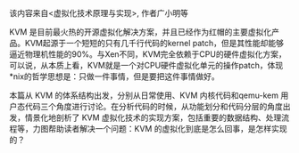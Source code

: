 该内容来自<虚拟化技术原理与实现>, 作者广小明等

KVM 是目前最火热的开源虚拟化解决方案，并且已经作为红帽的主要虚拟化产品。KVM起源于一个短短的只有几千行代码的kernel patch，但是其性能却能够逼近物理机性能的90%。与Xen不同，KVM完全依赖于CPU的硬件虚拟化方案，可以说，从本质上看，KVM就是一个对CPU硬件虚拟化单元的操作patch，体现*nix的哲学思想是：只做一件事情，但是要把这件事情做好。

本篇从 KVM 的体系结构出发，分别从日常使用、KVM 内核代码和qemu-kem 用户态代码三个角度进行讨论。在分析代码的时候，从功能划分和代码分层的角度出发，情景化地剖析了 KVM 虚拟化技术的实现方案，包括重要的数据结构、处理流程等，力图帮助读者解决一个问题：KVM 的虚拟化到底是怎么回事，是怎样实现的？
